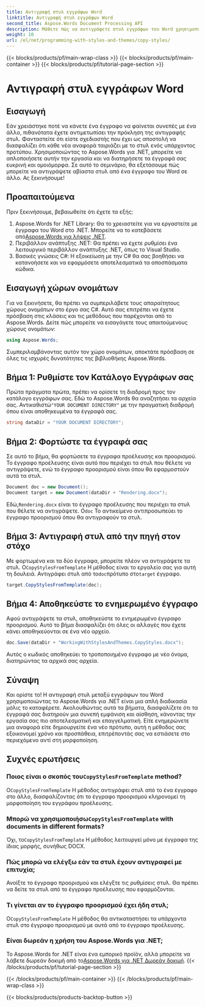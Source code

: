 ```yaml
---
title: Αντιγραφή στυλ εγγράφων Word
linktitle: Αντιγραφή στυλ εγγράφων Word
second_title: Aspose.Words Document Processing API
description: Μάθετε πώς να αντιγράφετε στυλ εγγράφων του Word χρησιμοποιώντας το Aspose.Words για .NET. Ακολουθήστε τον αναλυτικό οδηγό μας για να εξασφαλίσετε συνεπή μορφοποίηση εγγράφων χωρίς κόπο.
weight: 10
url: /el/net/programming-with-styles-and-themes/copy-styles/
---
```


{{< blocks/products/pf/main-wrap-class >}}
{{< blocks/products/pf/main-container >}}
{{< blocks/products/pf/tutorial-page-section >}}

# Αντιγραφή στυλ εγγράφων Word

## Εισαγωγή

Εάν χρειάστηκε ποτέ να κάνετε ένα έγγραφο να φαίνεται συνεπές με ένα άλλο, πιθανότατα έχετε αντιμετωπίσει την πρόκληση της αντιγραφής στυλ. Φανταστείτε ότι είστε σχεδιαστής που έχει ως αποστολή να διασφαλίζει ότι κάθε νέα αναφορά ταιριάζει με το στυλ ενός υπάρχοντος προτύπου. Χρησιμοποιώντας το Aspose.Words για .NET, μπορείτε να απλοποιήσετε αυτήν την εργασία και να διατηρήσετε τα έγγραφά σας ευκρινή και ομοιόμορφα. Σε αυτό το σεμινάριο, θα εξετάσουμε πώς μπορείτε να αντιγράψετε αβίαστα στυλ από ένα έγγραφο του Word σε άλλο. Ας ξεκινήσουμε!

## Προαπαιτούμενα

Πριν ξεκινήσουμε, βεβαιωθείτε ότι έχετε τα εξής:

1.  Aspose.Words for .NET Library: Θα το χρειαστείτε για να εργαστείτε με έγγραφα του Word στο .NET. Μπορείτε να το κατεβάσετε από[Aspose.Words για λήψεις .NET](https://releases.aspose.com/words/net/).
2. Περιβάλλον ανάπτυξης .NET: Θα πρέπει να έχετε ρυθμίσει ένα λειτουργικό περιβάλλον ανάπτυξης .NET, όπως το Visual Studio.
3. Βασικές γνώσεις C#: Η εξοικείωση με την C# θα σας βοηθήσει να κατανοήσετε και να εφαρμόσετε αποτελεσματικά τα αποσπάσματα κώδικα.

## Εισαγωγή χώρων ονομάτων

Για να ξεκινήσετε, θα πρέπει να συμπεριλάβετε τους απαραίτητους χώρους ονομάτων στο έργο σας C#. Αυτό σας επιτρέπει να έχετε πρόσβαση στις κλάσεις και τις μεθόδους που παρέχονται από το Aspose.Words. Δείτε πώς μπορείτε να εισαγάγετε τους απαιτούμενους χώρους ονομάτων:

```csharp
using Aspose.Words;
```

Συμπεριλαμβάνοντας αυτόν τον χώρο ονομάτων, αποκτάτε πρόσβαση σε όλες τις ισχυρές δυνατότητες της βιβλιοθήκης Aspose.Words.

## Βήμα 1: Ρυθμίστε τον Κατάλογο Εγγράφων σας

 Πρώτα πράγματα πρώτα, πρέπει να ορίσετε τη διαδρομή προς τον κατάλογο εγγράφων σας. Εδώ το Aspose.Words θα αναζητήσει τα αρχεία σας. Αντικαθιστώ`"YOUR DOCUMENT DIRECTORY"` με την πραγματική διαδρομή όπου είναι αποθηκευμένα τα έγγραφά σας.

```csharp
string dataDir = "YOUR DOCUMENT DIRECTORY";
```

## Βήμα 2: Φορτώστε τα έγγραφά σας

Σε αυτό το βήμα, θα φορτώσετε τα έγγραφα προέλευσης και προορισμού. Το έγγραφο προέλευσης είναι αυτό που περιέχει τα στυλ που θέλετε να αντιγράψετε, ενώ το έγγραφο προορισμού είναι όπου θα εφαρμοστούν αυτά τα στυλ. 

```csharp
Document doc = new Document();
Document target = new Document(dataDir + "Rendering.docx");
```

 Εδώ,`Rendering.docx` είναι το έγγραφο προέλευσης που περιέχει τα στυλ που θέλετε να αντιγράψετε. Ο`doc` Το αντικείμενο αντιπροσωπεύει το έγγραφο προορισμού όπου θα αντιγραφούν τα στυλ.

## Βήμα 3: Αντιγραφή στυλ από την πηγή στον στόχο

 Με φορτωμένα και τα δύο έγγραφα, μπορείτε πλέον να αντιγράψετε τα στυλ. Ο`CopyStylesFromTemplate` Η μέθοδος είναι το εργαλείο σας για αυτή τη δουλειά. Αντιγράφει στυλ από το`doc`πρότυπο στο`target` έγγραφο.

```csharp
target.CopyStylesFromTemplate(doc);
```

## Βήμα 4: Αποθηκεύστε το ενημερωμένο έγγραφο

Αφού αντιγράψετε τα στυλ, αποθηκεύστε το ενημερωμένο έγγραφο προορισμού. Αυτό το βήμα διασφαλίζει ότι όλες οι αλλαγές που έχετε κάνει αποθηκεύονται σε ένα νέο αρχείο.

```csharp
doc.Save(dataDir + "WorkingWithStylesAndThemes.CopyStyles.docx");
```

Αυτός ο κωδικός αποθηκεύει το τροποποιημένο έγγραφο με νέο όνομα, διατηρώντας τα αρχικά σας αρχεία.

## Σύναψη

Και ορίστε το! Η αντιγραφή στυλ μεταξύ εγγράφων του Word χρησιμοποιώντας το Aspose.Words για .NET είναι μια απλή διαδικασία μόλις το καταφέρετε. Ακολουθώντας αυτά τα βήματα, διασφαλίζετε ότι τα έγγραφά σας διατηρούν μια συνεπή εμφάνιση και αίσθηση, κάνοντας την εργασία σας πιο αποτελεσματική και επαγγελματική. Είτε ενημερώνετε μια αναφορά είτε δημιουργείτε ένα νέο πρότυπο, αυτή η μέθοδος σας εξοικονομεί χρόνο και προσπάθεια, επιτρέποντάς σας να εστιάσετε στο περιεχόμενο αντί στη μορφοποίηση.

## Συχνές ερωτήσεις

###  Ποιος είναι ο σκοπός του`CopyStylesFromTemplate` method?  
 Ο`CopyStylesFromTemplate` Η μέθοδος αντιγράφει στυλ από το ένα έγγραφο στο άλλο, διασφαλίζοντας ότι το έγγραφο προορισμού κληρονομεί τη μορφοποίηση του εγγράφου προέλευσης.

###  Μπορώ να χρησιμοποιήσω`CopyStylesFromTemplate` with documents in different formats?  
 Όχι, το`CopyStylesFromTemplate` Η μέθοδος λειτουργεί μόνο με έγγραφα της ίδιας μορφής, συνήθως DOCX.

### Πώς μπορώ να ελέγξω εάν τα στυλ έχουν αντιγραφεί με επιτυχία;  
Ανοίξτε το έγγραφο προορισμού και ελέγξτε τις ρυθμίσεις στυλ. Θα πρέπει να δείτε τα στυλ από το έγγραφο προέλευσης που εφαρμόζονται.

### Τι γίνεται αν το έγγραφο προορισμού έχει ήδη στυλ;  
 Ο`CopyStylesFromTemplate` Η μέθοδος θα αντικαταστήσει τα υπάρχοντα στυλ στο έγγραφο προορισμού με αυτά από το έγγραφο προέλευσης.

### Είναι δωρεάν η χρήση του Aspose.Words για .NET;  
 Το Aspose.Words for .NET είναι ένα εμπορικό προϊόν, αλλά μπορείτε να λάβετε δωρεάν δοκιμή από το[Aspose.Words για .NET Δωρεάν δοκιμή](https://releases.aspose.com/).
{{< /blocks/products/pf/tutorial-page-section >}}

{{< /blocks/products/pf/main-container >}}
{{< /blocks/products/pf/main-wrap-class >}}

{{< blocks/products/products-backtop-button >}}
